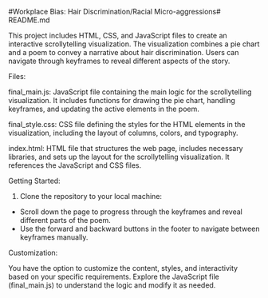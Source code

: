 
#Workplace Bias: Hair Discrimination/Racial Micro-aggressions#
README.md

This project includes HTML, CSS, and JavaScript files to create an interactive scrollytelling visualization. The visualization combines a pie chart and a poem to convey a narrative about hair discrimination. Users can navigate through keyframes to reveal different aspects of the story.

Files:

final_main.js: JavaScript file containing the main logic for the scrollytelling visualization. It includes functions for drawing the pie chart, handling keyframes, and updating the active elements in the poem.

final_style.css: CSS file defining the styles for the HTML elements in the visualization, including the layout of columns, colors, and typography.

index.html: HTML file that structures the web page, includes necessary libraries, and sets up the layout for the scrollytelling visualization. It references the JavaScript and CSS files.

Getting Started:

1. Clone the repository to your local machine:


- Scroll down the page to progress through the keyframes and reveal different parts of the poem.
- Use the forward and backward buttons in the footer to navigate between keyframes manually.

Customization:

You have the option to customize the content, styles, and interactivity based on your specific requirements. Explore the JavaScript file (final_main.js) to understand the logic and modify it as needed.


